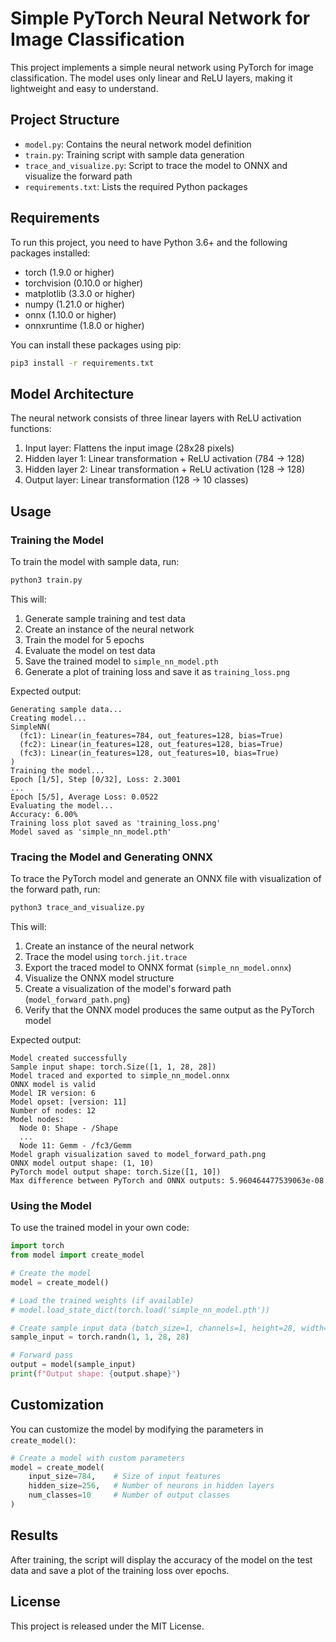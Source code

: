 # Simple PyTorch Neural Network for Image Classification

This project implements a simple neural network using PyTorch for image classification. The model uses only linear and ReLU layers, making it lightweight and easy to understand.

## Project Structure

- `model.py`: Contains the neural network model definition
- `train.py`: Training script with sample data generation
- `trace_and_visualize.py`: Script to trace the model to ONNX and visualize the forward path
- `requirements.txt`: Lists the required Python packages

## Requirements

To run this project, you need to have Python 3.6+ and the following packages installed:

- torch (1.9.0 or higher)
- torchvision (0.10.0 or higher)
- matplotlib (3.3.0 or higher)
- numpy (1.21.0 or higher)
- onnx (1.10.0 or higher)
- onnxruntime (1.8.0 or higher)

You can install these packages using pip:

```bash
pip3 install -r requirements.txt
```

## Model Architecture

The neural network consists of three linear layers with ReLU activation functions:

1. Input layer: Flattens the input image (28x28 pixels)
2. Hidden layer 1: Linear transformation + ReLU activation (784 -> 128)
3. Hidden layer 2: Linear transformation + ReLU activation (128 -> 128)
4. Output layer: Linear transformation (128 -> 10 classes)

## Usage

### Training the Model

To train the model with sample data, run:

```bash
python3 train.py
```

This will:
1. Generate sample training and test data
2. Create an instance of the neural network
3. Train the model for 5 epochs
4. Evaluate the model on test data
5. Save the trained model to `simple_nn_model.pth`
6. Generate a plot of training loss and save it as `training_loss.png`

Expected output:
```
Generating sample data...
Creating model...
SimpleNN(
  (fc1): Linear(in_features=784, out_features=128, bias=True)
  (fc2): Linear(in_features=128, out_features=128, bias=True)
  (fc3): Linear(in_features=128, out_features=10, bias=True)
)
Training the model...
Epoch [1/5], Step [0/32], Loss: 2.3001
...
Epoch [5/5], Average Loss: 0.0522
Evaluating the model...
Accuracy: 6.00%
Training loss plot saved as 'training_loss.png'
Model saved as 'simple_nn_model.pth'
```

### Tracing the Model and Generating ONNX

To trace the PyTorch model and generate an ONNX file with visualization of the forward path, run:

```bash
python3 trace_and_visualize.py
```

This will:
1. Create an instance of the neural network
2. Trace the model using `torch.jit.trace`
3. Export the traced model to ONNX format (`simple_nn_model.onnx`)
4. Visualize the ONNX model structure
5. Create a visualization of the model's forward path (`model_forward_path.png`)
6. Verify that the ONNX model produces the same output as the PyTorch model

Expected output:
```
Model created successfully
Sample input shape: torch.Size([1, 1, 28, 28])
Model traced and exported to simple_nn_model.onnx
ONNX model is valid
Model IR version: 6
Model opset: [version: 11]
Number of nodes: 12
Model nodes:
  Node 0: Shape - /Shape
  ...
  Node 11: Gemm - /fc3/Gemm
Model graph visualization saved to model_forward_path.png
ONNX model output shape: (1, 10)
PyTorch model output shape: torch.Size([1, 10])
Max difference between PyTorch and ONNX outputs: 5.960464477539063e-08
```

### Using the Model

To use the trained model in your own code:

```python
import torch
from model import create_model

# Create the model
model = create_model()

# Load the trained weights (if available)
# model.load_state_dict(torch.load('simple_nn_model.pth'))

# Create sample input data (batch_size=1, channels=1, height=28, width=28)
sample_input = torch.randn(1, 1, 28, 28)

# Forward pass
output = model(sample_input)
print(f"Output shape: {output.shape}")
```

## Customization

You can customize the model by modifying the parameters in `create_model()`:

```python
# Create a model with custom parameters
model = create_model(
    input_size=784,    # Size of input features
    hidden_size=256,   # Number of neurons in hidden layers
    num_classes=10     # Number of output classes
)
```

## Results

After training, the script will display the accuracy of the model on the test data and save a plot of the training loss over epochs.

## License

This project is released under the MIT License.